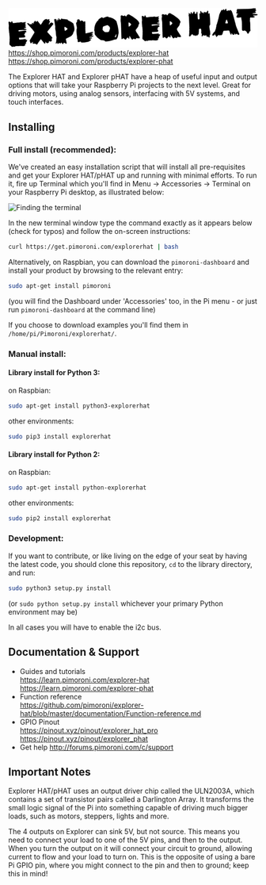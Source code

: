 ![Explorer HAT/pHAT](explorer-hat.png)
https://shop.pimoroni.com/products/explorer-hat  
https://shop.pimoroni.com/products/explorer-phat  

The Explorer HAT and Explorer pHAT have a heap of useful input and output options that will take your Raspberry Pi projects to the next level. Great for driving motors, using analog sensors, interfacing with 5V systems, and touch interfaces.

## Installing

### Full install (recommended):

We've created an easy installation script that will install all pre-requisites and get your Explorer HAT/pHAT
up and running with minimal efforts. To run it, fire up Terminal which you'll find in Menu -> Accessories -> Terminal
on your Raspberry Pi desktop, as illustrated below:

![Finding the terminal](http://get.pimoroni.com/resources/github-repo-terminal.png)

In the new terminal window type the command exactly as it appears below (check for typos) and follow the on-screen instructions:

```bash
curl https://get.pimoroni.com/explorerhat | bash
```

Alternatively, on Raspbian, you can download the `pimoroni-dashboard` and install your product by browsing to the relevant entry:

```bash
sudo apt-get install pimoroni
```
(you will find the Dashboard under 'Accessories' too, in the Pi menu - or just run `pimoroni-dashboard` at the command line)

If you choose to download examples you'll find them in `/home/pi/Pimoroni/explorerhat/`.

### Manual install:

#### Library install for Python 3:

on Raspbian:

```bash
sudo apt-get install python3-explorerhat
```

other environments: 

```bash
sudo pip3 install explorerhat
```

#### Library install for Python 2:

on Raspbian:

```bash
sudo apt-get install python-explorerhat
```

other environments: 

```bash
sudo pip2 install explorerhat
```

### Development:

If you want to contribute, or like living on the edge of your seat by having the latest code, you should clone this repository, `cd` to the library directory, and run:

```bash
sudo python3 setup.py install
```
(or `sudo python setup.py install` whichever your primary Python environment may be)

In all cases you will have to enable the i2c bus.

## Documentation & Support

* Guides and tutorials  
https://learn.pimoroni.com/explorer-hat  
https://learn.pimoroni.com/explorer-phat  
* Function reference  
https://github.com/pimoroni/explorer-hat/blob/master/documentation/Function-reference.md
* GPIO Pinout  
https://pinout.xyz/pinout/explorer_hat_pro  
https://pinout.xyz/pinout/explorer_phat  
* Get help
http://forums.pimoroni.com/c/support  

## Important Notes

Explorer HAT/pHAT uses an output driver chip called the ULN2003A, which contains a set of transistor pairs called a Darlington Array. It transforms the small logic signal of the Pi into something capable of driving much bigger loads, such as motors, steppers, lights and more. 

The 4 outputs on Explorer can sink 5V, but not source. This means you need to connect your load to one of the 5V pins, and then to the output. When you turn the output on it will connect your circuit to ground, allowing current to flow and your load to turn on. This is the opposite of using a bare Pi GPIO pin, where you might connect to the pin and then to ground; keep this in mind!
